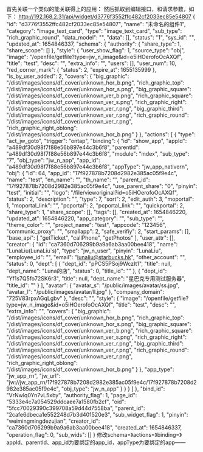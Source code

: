 首先关联一个类似的能关联得上的应用：
然后抓取到编辑接口，和请求参数，如下：
http://192.168.2.31/api/widget/d3776f3552ffc482cf2033ec85e54807
{
    "id": "d3776f3552ffc482cf2033ec85e54807",
    "name": "未命名的组件1",
    "category": "image_text_card",
    "type": "image_text_card",
    "sub_type": "rich_graphic_round",
    "data_model": "",
    "data": [],
    "status": "1",
    "sys_id": "",
    "updated_at": 1654846337,
    "schema": {
        "authority": {
            "share_type": 1,
            "share_scope": []
        },
        "style": {
            "user_show_flag": 1,
            "source_type": "obj",
            "image": "/openfile/getfile?type=jw_n_image&id=o5iHOerofoOcAXQf",
            "title": "test",
            "desc": "",
            "extra_info": "",
            "users": [],
            "user_num": 10,
            "red_corner_mark": {
                "status": 2,
                "expire_at": 1655135999
            },
            "is_by_user_added": 2,
            "covers": {
                "big_graphic": "/dist/images/icons/df_cover/unknown_hor_b.png",
                "rich_graphic_top": "/dist/images/icons/df_cover/unknown_hor_s.png",
                "big_graphic_square": "/dist/images/icons/df_cover/unknown_ver_b.png",
                "rich_graphic_square": "/dist/images/icons/df_cover/unknown_ver_s.png",
                "rich_graphic_right": "/dist/images/icons/df_cover/unknown_ver_r.png",
                "big_graphic_third": "/dist/images/icons/df_cover/unknown_ver_r.png",
                "rich_graphic_round": "/dist/images/icons/df_cover/unknown_ver_r.png",
                "rich_graphic_right_oblong": "/dist/images/icons/df_cover/unknown_hor_b.png"
            }
        },
        "actions": [
            {
                "type": "act_jw_goto",
                "trigger": "ontap",
                "binding": {
                    "id": "show_app",
                    "appId": "a489df30d98f7f88e56b897e44c3b6f8",
                    "parentId": "a489df30d98f7f88e56b897e44c3b6f8",
                    "module": "index",
                    "sub_type": "7",
                    "obj_type": "jw_n_app",
                    "app_id": "a489df30d98f7f88e56b897e44c3b6f8",
                    "appType": "jw_app_nativern",
                    "obj": {
                        "id": 64,
                        "app_id": "17f927878b7208d2982e385ac05f9e4c",
                        "name": "test",
                        "en_name": "",
                        "th_name": "",
                        "parent_id": "17f927878b7208d2982e385ac05f9e4c",
                        "use_parent_share": "0",
                        "pinyin": "test",
                        "initial": "",
                        "logo": "/file/vieworiginal?id=o5iHOerofoOcAXQf",
                        "status": 2,
                        "description": "",
                        "type": 7,
                        "sort": 2,
                        "edit_auth": 3,
                        "moportal": 1,
                        "moportal_link": "",
                        "pcportal": 2,
                        "pcportal_link": "",
                        "quickportal": 2,
                        "share_type": 1,
                        "share_scope": [],
                        "tags": [],
                        "created_at": 1654846220,
                        "updated_at": 1654846220,
                        "app_category": "",
                        "sub_type": "",
                        "theme_color": "",
                        "project_name": "test",
                        "appcode": "123456",
                        "communic_proxy": "",
                        "smallapp": 2,
                        "safe_verifiy": 2,
                        "start_params": [],
                        "base_api": [
                            "getTicket",
                            "callPhone",
                            "getPhotos"
                        ],
                        "user_attr": [],
                        "creator": {
                            "id": "ca7360d706299b9a9a6ab3aa00bee418",
                            "name": "LunaLiu(LunaLiu`s)",
                            "type": "jw_n_user",
                            "pinyin": "LunaLiu",
                            "employee_id": "",
                            "email": "lunaliu@starbucks.hk",
                            "other_account": "",
                            "status": 0,
                            "dept": [
                                {
                                    "dept_id": "pPCS5PSoj9WczIt1",
                                    "title": null,
                                    "dept_name": "Luna的店",
                                    "status": 0,
                                    "title_id": ""
                                },
                                {
                                    "dept_id": "Yf1s7Q5fo72SK6r3",
                                    "title": null,
                                    "dept_name": "星巴克专用测试服务器",
                                    "title_id": ""
                                }
                            ],
                            "avatar": {
                                "avatar_s": "/public/images/avatar/ss.jpg",
                                "avatar_l": "/public/images/avatar/ll.jpg"
                            },
                            "company_domain": "725V83rpxAGqLgbv"
                        },
                        "desc": "",
                        "style": {
                            "image": "/openfile/getfile?type=jw_n_image&id=o5iHOerofoOcAXQf",
                            "title": "test",
                            "desc": "",
                            "extra_info": "",
                            "covers": {
                                "big_graphic": "/dist/images/icons/df_cover/unknown_hor_b.png",
                                "rich_graphic_top": "/dist/images/icons/df_cover/unknown_hor_s.png",
                                "big_graphic_square": "/dist/images/icons/df_cover/unknown_ver_b.png",
                                "rich_graphic_square": "/dist/images/icons/df_cover/unknown_ver_s.png",
                                "rich_graphic_right": "/dist/images/icons/df_cover/unknown_ver_r.png",
                                "big_graphic_third": "/dist/images/icons/df_cover/unknown_ver_r.png",
                                "rich_graphic_round": "/dist/images/icons/df_cover/unknown_ver_r.png",
                                "rich_graphic_right_oblong": "/dist/images/icons/df_cover/unknown_hor_b.png"
                            }
                        },
                        "app_type": "jw_app_rn",
                        "jw_url": "jw://jw_app_rn/17f927878b7208d2982e385ac05f9e4c/17f927878b7208d2982e385ac05f9e4c",
                        "obj_type": "jw_n_app"
                    }
                }
            }
        ]
    },
    "bind_id": "VrNwlq0Yn7vL5xby",
    "authority_flag": 1,
    "page_id": "5333e4c7a054529ddcaee7a1580fb2cf",
    "oid": "5fcc70029390c399708a59d44d7558ba",
    "parent_id": "2cafe6dbeca1e552248d7b3d401520e3",
    "sub_widget_flag": 1,
    "pinyin": "weimingmingdezujian",
    "creator_id": "ca7360d706299b9a9a6ab3aa00bee418",
    "created_at": 1654846337,
    "operation_flag": 0,
    "sub_wids": []
}
修改schema=》actions=》binding=》appId、parentId、app_id为要绑定的app_id，appType为要绑定的app——